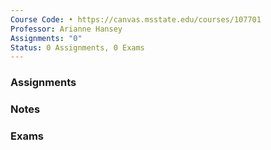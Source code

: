 ```yaml
---
Course Code: • https://canvas.msstate.edu/courses/107701
Professor: Arianne Hansey
Assignments: "0"
Status: 0 Assignments, 0 Exams
---
```

### Assignments

  

### Notes

  

### Exams